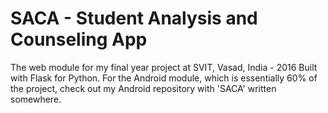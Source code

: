 # SACA - Student Analysis and Counseling App
The web module for my final year project at SVIT, Vasad, India - 2016
Built with Flask for Python.
For the Android module, which is essentially 60% of the project, check out my Android repository with 'SACA' written somewhere.
